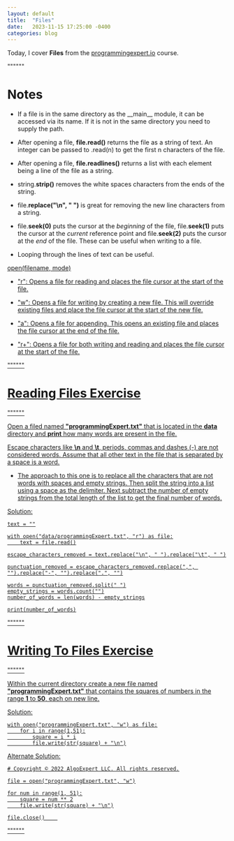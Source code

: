 ```yaml
---
layout: default
title:  "Files"
date:   2023-11-15 17:25:00 -0400
categories: blog
---
```


Today, I cover __Files__ from the [programmingexpert.io][course-site] course.

""""""

# Notes

- If a file is in the same directory as the \_\_main\_\_ module, it can be accessed via its name. If it is not in the same directory you need to supply the path.

- After opening a file, __file.read()__ returns the file as a string of text. An integer can be passed to .read(n) to get the first n characters of the file.

- After opening a file, __file.readlines()__ returns a list with each element being a line of the file as a string.

- string.__strip()__ removes the white spaces characters from the ends of the string.

- file.__replace("\n", " ")__ is great for removing the new line characters from a string.

- file.__seek(0)__ puts the cursor at the _beginning_ of the file, file.__seek(1)__ puts the cursor at the _current_ reference point and file.__seek(2)__ puts the cursor at the _end_ of the file. These can be useful when writing to a file.

- Looping through the lines of text can be useful.

<u>open(filename, mode)<u>

- "r": Opens a file for reading and places the file cursor at the start of the file.

- "w": Opens a file for writing by creating a new file. This will override existing files and place the file cursor at the start of the new file.

- "a": Opens a file for appending. This opens an existing file and places the file cursor at the end of the file.

- "r+": Opens a file for both writing and reading and places the file cursor at the start of the file.

""""""

# Reading Files Exercise

""""""

Open a filed named __"programmingExpert.txt"__ that is located in the __data__ directory and __print__ how many words are present in the file.

Escape characters like __\n__ and __\t__, periods, commas and dashes (-) are not considered words. Assume that all other text in the file that is separated by a space is a word.

- The approach to this one is to replace all the characters that are not words with spaces and empty strings. Then split the string into a list using a space as the delimiter. Next subtract the number of empty strings from the total length of the list to get the final number of words.

Solution:

    text = ""

    with open("data/programmingExpert.txt", "r") as file:
        text = file.read()

    escape_characters_removed = text.replace("\n", " ").replace("\t", " ")

    punctuation_removed = escape_characters_removed.replace(",", "").replace("-", "").replace(".", "")

    words = punctuation_removed.split(" ")
    empty_strings = words.count("")
    number_of_words = len(words) - empty_strings

    print(number_of_words)

""""""

# Writing To Files Exercise

""""""

Within the current directory create a new file named __"programmingExpert.txt"__ that contains the squares of numbers in the range __1__ to __50__, each on new line.

Solution:
    
    with open("programmingExpert.txt", "w") as file:
        for i in range(1,51):
            square = i * i
            file.write(str(square) + "\n")

Alternate Solution:

    # Copyright © 2022 AlgoExpert LLC. All rights reserved.

    file = open("programmingExpert.txt", "w")

    for num in range(1, 51):
        square = num ** 2
        file.write(str(square) + "\n")

    file.close()    

""""""

[course-site]: https://www.programmingexpert.io/index
